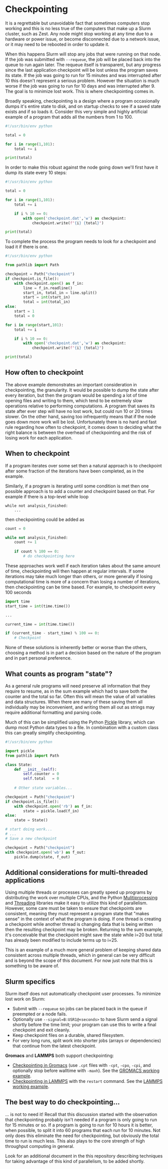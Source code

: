 # Checkpointing  

It is a regrettable but unavoidable fact that sometimes computers stop working and this is no less true of the computers that make up a Slurm cluster, such as Zest. Any node might stop working at any time due to a hardware or power issue, or become disconnected due to a network issue, or it may need to be rebooted in order to update it.  

When this happens Slurm will stop any jobs that were running on that node. If the job was submitted with `--requeue`, the job will be placed back into the queue to run again later. The requeue itself is transparent, but any progress since the last application checkpoint will be lost unless the program saves its state. If the job was going to run for 15 minutes and was interrupted after 10 this doesn't represent a serious problem. However the situation is much worse if the job was going to run for 10 days and was interrupted after 9. The goal is to minimize lost work. This is where checkpointing comes in.  

Broadly speaking, checkpointing is a design where a program occasionally dumps it's entire state to disk, and on startup checks to see if a saved state exists and if so loads it. Consider this very simple and highly artificial example of a program that adds all the numbers from 1 to 100.  

```python
#!/usr/bin/env python

total = 0

for i in range(1,101):
    total += i

print(total)
```  

In order to make this robust against the node going down we'll first have it dump its state every 10 steps:  

```python
#!/usr/bin/env python

total = 0

for i in range(1,101):
    total += i

    if i % 10 == 0:
        with open('checkpoint.dat','w') as checkpoint:
            checkpoint.write(f"{i} {total}")

print(total)
```  

To complete the process the program needs to look for a checkpoint and load it if there is one.  

```python
#!/usr/bin/env python

from pathlib import Path

checkpoint = Path("checkpoint")
if checkpoint.is_file():
    with checkpoint.open() as f_in:
        line = f_in.readline()
        start_in, total_in = line.split()
        start = int(start_in)
        total = int(total_in)
else:
    start = 1
    total = 0

for i in range(start,101):
    total += i

    if i % 10 == 0:
        with open('checkpoint.dat','w') as checkpoint:
            checkpoint.write(f"{i} {total}")

print(total)
```  

## How often to checkpoint  

The above example demonstrates an important consideration in checkpointing, the granularity. It would be possible to dump the state after every iteration, but then the program would be spending a lot of time opening files and writing to them, which tend to be extremely slow operations relative to performing computations. A program that saves its state after ever step will have no lost work, but could run 10 or 20 times slower. On the other hand, saving too infrequently means that if the node goes down more work will be lost.
Unfortunately there is no hard and fast rule regarding how often to checkpoint, it comes down to deciding what the right balance is between the overhead of checkpointing and the risk of losing work for each application.  

## When to checkpoint  

If a program iterates over some set then a natural approach is to checkpoint after some fraction of the iterations have been completed, as in the example.  

Similarly, if a program is iterating until some condition is met then one possible approach is to add a counter and checkpoint based on that. For example if there is a top-level while loop  

```
while not analysis_finished:
    ...
```  

then checkpointing could be added as  

```python
count = 0

while not analysis_finished:
    count += 1
    
    if count % 100 == 0:
    	# do checkpointing here
```  

These approaches work well if each iteration takes about the same amount of time, checkpointing will then happen at regular intervals. If some iterations may take much longer than others, or more generally if losing computational time is more of a concern than losing a number of iterations, then checkpointing can be time based. For example, to checkpoint every 100 seconds  

```python
import time
start_time = int(time.time())

...

current_time = int(time.time())

if (current_time - start_time) % 100 == 0:
    # Checkpoint
```  

None of these solutions is inherently better or worse than the others, choosing a method is in part a decision based on the nature of the program and in part personal preference.  

## What counts as program "state"?  

As a general rule programs will need preserve all information that they require to resume, as in the sum example which had to save both the counter and the total so far. Often this will mean the value of all variables and data structures. When there are many of these saving them all individually may be inconvenient, and writing them all out as strings may require additional formatting and parsing code.  

Much of this can be simplified using the Python [Pickle](https://docs.python.org/3/library/pickle.html) library, which can dump most Python data types to a file. In combination with a custom class this can greatly simplify checkpointing.  

```python
#!/usr/bin/env python

import pickle
from pathlib import Path

class State:
    def __init__(self):
        self.counter = 0
        self.total   = 0
	
	# Other state variables...

checkpoint = Path("checkpoint")
if checkpoint.is_file():
    with checkpoint.open('rb') as f_in:
        state = pickle.load(f_in)
else:
    state = State()

# start doing work...
# ...
# Save a new checkpoint

checkpoint = Path("checkpoint")
with checkpoint.open('wb') as f_out:
    pickle.dump(state, f_out)
```  

## Additional considerations for multi-threaded applications  

Using multiple threads or processes can greatly speed up programs by distributing the work over multiple CPUs, and the Python [Mulitiprocessing](https://docs.python.org/3/library/multiprocessing.html) and [Threading](https://docs.python.org/3/library/threading.html) libraries make it easy to utilize this kind of parallelism. However, some care must be taken to ensure that checkpoints are consistent, meaning they must represent a program state that "makes sense" in the context of what the program is doing. If one thread is creating a checkpoint while another thread is changing data that is being written then the resulting checkpoint may be broken. Returning to the sum example, it's conceivable that the checkpoint might save the state while i=20 but total has already been modified to include terms up to i=25.  

This is an example of a much more general problem of keeping shared data consistent across multiple threads, which in general can be very difficult and is beyond the scope of this document. For now just note that this is something to be aware of.  

## Slurm specifics  

Slurm itself does not automatically checkpoint user processes. To minimize lost work on Slurm:  

- Submit with `--requeue` so jobs can be placed back in the queue if preempted or a node fails.  
- Optionally use `--signal=B:USR1@<seconds>` to have Slurm send a signal shortly before the time limit; your program can use this to write a final checkpoint and exit cleanly.  
- Keep checkpoint files on a durable, shared filesystem.  
- For very long runs, split work into shorter jobs (arrays or dependencies) that continue from the latest checkpoint.   

**Gromacs** and **LAMMPS** both support checkpointing:  

- [Checkpointing in Gromacs](https://manual.gromacs.org/current/user-guide/managing-simulations.html) (use `.cpt` files with `-cpt`, `-cpo`, `-cpi`, and optionally stop before walltime with `-maxh`).  See the [GROMACS working example](https://github.com/SyracuseUniversity/ZestExamples/blob/main/Checkpointing/GROMACS.md).   
- [Checkpointing in LAMMPS](https://docs.lammps.org/restart.html) with the `restart` command.  See the [LAMMPS working example](https://github.com/SyracuseUniversity/ZestExamples/blob/main/Checkpointing/LAMMPS.md).  

## The best way to do checkpointing...  

... is not to need it! Recall that this discussion started with the observation that checkpointing probably isn't needed if a program is only going to run for 15 minutes or so. If a program is going to run for 10 hours it is better, when possible, to split it into 60 programs that each run for 10 minutes. Not only does this eliminate the need for checkpointing, but obviously the total time to run is much less. This also plays to the core strength of high throughput computing in general.  

Look for an additional document in the this repository describing techniques for taking advantage of this kind of parallelism, to be added shortly.  
